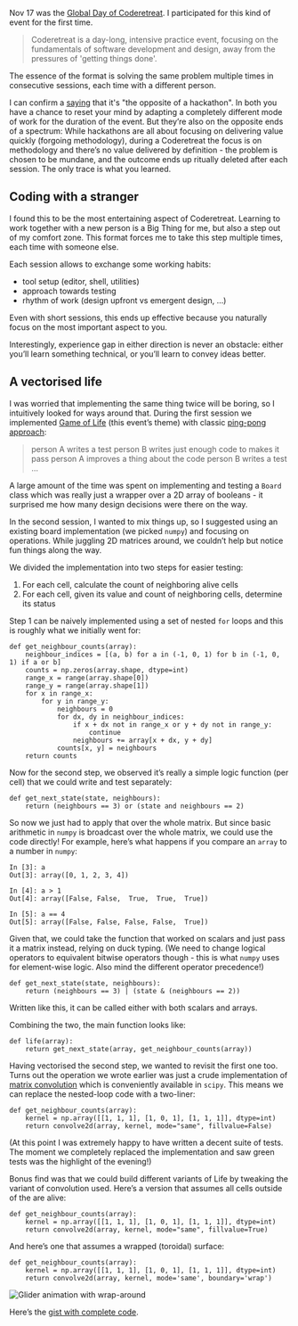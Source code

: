 <!--
.. title: 2018 Coderetreat & Game of Life
.. slug: 2018-coderetreat
.. date: 2018-11-28 20:00:00 UTC
.. tags:
.. category: dev
.. link:
.. description:
.. type: text
-->


Nov 17 was the [Global Day of Coderetreat](https://www.coderetreat.org/). I participated for this kind of event for the first time.


> Coderetreat is a day-long, intensive practice event, focusing on the fundamentals of software development and design, away from the pressures of 'getting things done'.

The essence of the format is solving the same problem multiple times in consecutive sessions, each time with a different person.

I can confirm a [saying](https://twitter.com/83TB/status/1063773762078867456) that it's "the opposite of a hackathon". In both you have a chance to reset your mind by adapting a completely different mode of work for the duration of the event. But they’re also on the opposite ends of a spectrum: While hackathons are all about focusing on delivering value quickly (forgoing methodology), during a Coderetreat the focus is on methodology and there’s no value delivered by definition - the problem is chosen to be mundane, and the outcome ends up ritually deleted after each session. The only trace is what you learned.

<!--more-->

## Coding with a stranger

I found this to be the most entertaining aspect of Coderetreat. Learning to work together with a new person is a Big Thing for me, but also a step out of my comfort zone. This format forces me to take this step multiple times, each time with someone else.

Each session allows to exchange some working habits:

- tool setup (editor, shell, utilities)
- approach towards testing
- rhythm of work (design upfront vs emergent design, …)

Even with short sessions, this ends up effective because you naturally focus on the most important aspect to you.

Interestingly, experience gap in either direction is never an obstacle: either you’ll learn something technical, or you’ll learn to convey ideas better.

## A vectorised life

I was worried that implementing the same thing twice will be boring, so I intuitively looked for ways around that. During the first session we implemented [Game of Life](https://bitstorm.org/gameoflife/) (this event’s theme) with classic [ping-pong approach](http://wiki.c2.com/?PairProgrammingPingPongPattern):


> person A writes a test
> person B writes just enough code to makes it pass
> person A improves a thing about the code
> person B writes a test …

A large amount of the time was spent on implementing and testing a `Board` class which was really just a wrapper over a 2D array of booleans - it surprised me how many design decisions were there on the way.

In the second session, I wanted to mix things up, so I suggested using an existing board implementation (we picked `numpy`) and focusing on operations. While juggling 2D matrices around, we couldn’t help but notice fun things along the way.

We divided the implementation into two steps for easier testing:


1. For each cell, calculate the count of neighboring alive cells
2. For each cell, given its value and count of neighboring cells, determine its status

Step 1 can be naively implemented using a set of nested `for` loops and this is roughly what we initially went for:


```
def get_neighbour_counts(array):
    neighbour_indices = [(a, b) for a in (-1, 0, 1) for b in (-1, 0, 1) if a or b]
    counts = np.zeros(array.shape, dtype=int)
    range_x = range(array.shape[0])
    range_y = range(array.shape[1])
    for x in range_x:
        for y in range_y:
            neighbours = 0
            for dx, dy in neighbour_indices:
                if x + dx not in range_x or y + dy not in range_y:
                    continue
                neighbours += array[x + dx, y + dy]
            counts[x, y] = neighbours
    return counts
```

Now for the second step, we observed it’s really a simple logic function (per cell) that we could write and test separately:


```
def get_next_state(state, neighbours):
    return (neighbours == 3) or (state and neighbours == 2)
```

So now we just had to apply that over the whole matrix. But since basic arithmetic in `numpy` is broadcast over the whole matrix, we could use the code directly! For example, here’s what happens if you compare an `array` to a number in `numpy`:


```
In [3]: a
Out[3]: array([0, 1, 2, 3, 4])
```

```
In [4]: a > 1
Out[4]: array([False, False,  True,  True,  True])
```

```
In [5]: a == 4
Out[5]: array([False, False, False, False,  True])
```

Given that, we could take the function that worked on scalars and just pass it a matrix instead, relying on duck typing. (We need to change logical operators to equivalent bitwise operators though - this is what `numpy` uses for element-wise logic. Also mind the different operator precedence!)


```
def get_next_state(state, neighbours):
    return (neighbours == 3) | (state & (neighbours == 2))
```

Written like this, it can be called either with both scalars and arrays.

Combining the two, the main function looks like:


```
def life(array):
    return get_next_state(array, get_neighbour_counts(array))
```

Having vectorised the second step, we wanted to revisit the first one too. Turns out the operation we wrote earlier was just a crude implementation of [matrix convolution](http://setosa.io/ev/image-kernels/) which is conveniently available in `scipy`. This means we can replace the nested-loop code with a two-liner:


```
def get_neighbour_counts(array):
    kernel = np.array([[1, 1, 1], [1, 0, 1], [1, 1, 1]], dtype=int)
    return convolve2d(array, kernel, mode="same", fillvalue=False)
```

(At this point I was extremely happy to have written a decent suite of tests. The moment we completely replaced the implementation and saw green tests was the highlight of the evening!)

Bonus find was that we could build different variants of Life by tweaking the variant of convolution used. Here’s a version that assumes all cells outside of the are alive:


```
def get_neighbour_counts(array):
    kernel = np.array([[1, 1, 1], [1, 0, 1], [1, 1, 1]], dtype=int)
    return convolve2d(array, kernel, mode="same", fillvalue=True)
```

And here’s one that assumes a wrapped (toroidal) surface:


```
def get_neighbour_counts(array):
    kernel = np.array([[1, 1, 1], [1, 0, 1], [1, 1, 1]], dtype=int)
    return convolve2d(array, kernel, mode='same', boundary='wrap')
```


![Glider animation with wrap-around](https://d2mxuefqeaa7sj.cloudfront.net/s_98591C77C443198231BBBC6D781431A45DB721180A1DBBF0C00F4C8C36F484B5_1543437855287_glider2.gif)


Here’s the [gist with complete code](https://gist.github.com/Kos/6df986d4369b7f80dd81d47dd281f149).

